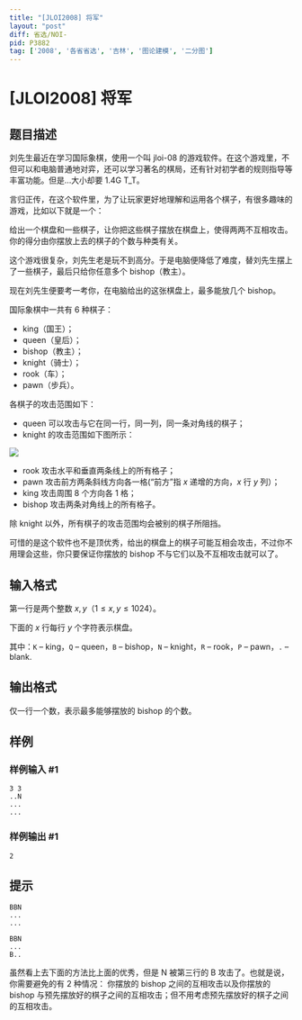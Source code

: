 ```yaml
---
title: "[JLOI2008] 将军"
layout: "post"
diff: 省选/NOI-
pid: P3882
tag: ['2008', '各省省选', '吉林', '图论建模', '二分图']
---
```

# [JLOI2008] 将军
## 题目描述

刘先生最近在学习国际象棋，使用一个叫 jloi-08 的游戏软件。在这个游戏里，不但可以和电脑普通地对弈，还可以学习著名的棋局，还有针对初学者的规则指导等丰富功能。但是…大小却要 1.4G T\_T。

言归正传，在这个软件里，为了让玩家更好地理解和运用各个棋子，有很多趣味的游戏，比如以下就是一个：

给出一个棋盘和一些棋子，让你把这些棋子摆放在棋盘上，使得两两不互相攻击。你的得分由你摆放上去的棋子的个数与种类有关。

这个游戏很复杂，刘先生老是玩不到高分。于是电脑便降低了难度，替刘先生摆上了一些棋子，最后只给你任意多个 bishop（教主）。

现在刘先生便要考一考你，在电脑给出的这张棋盘上，最多能放几个 bishop。

国际象棋中一共有 6 种棋子：

- king（国王）；
- queen（皇后）；
- bishop（教主）；
- knight（骑士）；
- rook（车）；
- pawn（步兵）。

各棋子的攻击范围如下：

- queen 可以攻击与它在同一行，同一列，同一条对角线的棋子；
- knight 的攻击范围如下图所示：

![](https://cdn.luogu.com.cn/upload/pic/2669.png)

- rook 攻击水平和垂直两条线上的所有格子；
- pawn 攻击前方两条斜线方向各一格(“前方”指 $x$ 递增的方向，$x$ 行 $y$ 列）；
- king 攻击周围 8 个方向各 1 格；
- bishop 攻击两条对角线上的所有格子。

除 knight 以外，所有棋子的攻击范围均会被别的棋子所阻挡。

可惜的是这个软件也不是顶优秀，给出的棋盘上的棋子可能互相会攻击，不过你不用理会这些，你只要保证你摆放的 bishop 不与它们以及不互相攻击就可以了。
## 输入格式

第一行是两个整数 $x,y$（$1 \leq x,y \leq 1024$）。

下面的 $x$ 行每行 $y$ 个字符表示棋盘。

其中：`K` – king，`Q` – queen，`B` – bishop，`N` – knight，`R` – rook，`P` – pawn，`.` – blank.
## 输出格式

仅一行一个数，表示最多能够摆放的 bishop 的个数。

## 样例

### 样例输入 #1
```
3 3
..N
...
...

```
### 样例输出 #1
```
2
```
## 提示

```plain
BBN
...
...
```

```plain
BBN
...
B..
```

虽然看上去下面的方法比上面的优秀，但是 N 被第三行的 B 攻击了。也就是说，你需要避免的有 2 种情况： 你摆放的 bishop 之间的互相攻击以及你摆放的 bishop 与预先摆放好的棋子之间的互相攻击；但不用考虑预先摆放好的棋子之间的互相攻击。

